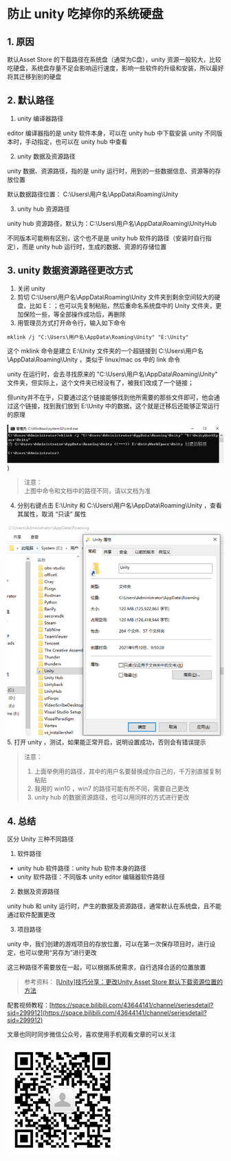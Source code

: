 # 防止 unity 吃掉你的系统硬盘 

## 1. 原因

默认Asset Store 的下载路径在系统盘（通常为C盘），unity 资源一般较大，比较吃硬盘，系统盘存量不足会影响运行速度，影响一些软件的升级和安装，所以最好将其迁移到别的硬盘

## 2. 默认路径

1. unity 编译器路径

editor 编译器指的是 unity 软件本身，可以在 unity hub 中下载安装 unity 不同版本时，手动指定，也可以在 unity hub 中查看

2. unity 数据及资源路径

unity 数据、资源路径，指的是 unity 运行时，用到的一些数据信息、资源等的存放位置

默认数据路径位置：
  C:\Users\用户名\AppData\Roaming\Unity

3. unity hub 资源路径

unity hub 资源路径，默认为：C:\Users\用户名\AppData\Roaming\UnityHub 

不同版本可能稍有区别，这个也不是是 unity hub 软件的路径（安装时自行指定），而是 unity hub 运行时，生成的数据、资源的存储位置

## 3. unity 数据资源路径更改方式

1. 关闭 unity 
2. 剪切  C:\Users\用户名\AppData\Roaming\Unity 文件夹到剩余空间较大的硬盘，比如 E：；也可以先复制粘贴，然后重命名系统盘中的 Unity 文件夹，更加保险一些，等全部操作成功后，再删除
3. 用管理员方式打开命令行，输入如下命令
``` shell
mklink /j "C:\Users\用户名\AppData\Roaming\Unity" "E:\Unity"
```
这个 mklink 命令是建立 E:\Unity 文件夹的一个超链接到 C:\Users\用户名\AppData\Roaming\Unity ，类似于 linux/mac os 中的 link 命令

unity 在运行时，会去寻找原来的 "C:\Users\用户名\AppData\Roaming\Unity" 文件夹，但实际上，这个文件夹已经没有了，被我们改成了一个链接；

但unity并不在乎，只要通过这个链接能够找到他所需要的那些文件即可，他会通过这个链接，找到我们放到 E:\Unity 中的数据，这个就是迁移后还能够正常运行的原理

![](../../imgs/unity_创建链接.png))

> 注意：  
> 上图中命令和文档中的路径不同，请以文档为准


4. 分别右键点击 E:\Unity 和 C:\Users\用户名\AppData\Roaming\Unity ，查看其属性，取消 “只读” 属性

![](../../imgs/unity_文件夹属性更改.png)
5. 打开 unity ，测试，如果能正常开启，说明设置成功，否则会有错误提示

> 注意：
> 1. 上面举例用的路径，其中的用户名要替换成你自己的，千万别直接复制粘贴
> 2. 我用的 win10 ，win7 的路径可能有所不同，需要自己更改
> 3. unity hub 的数据资源路径，也可以用同样的方式进行更改

## 4. 总结

区分 Unity 三种不同路径

1. 软件路径

* unity hub 软件路径：unity hub 软件本身的路径
* unity 软件路径：不同版本 unity editor 编辑器软件路径

2. 数据及资源路径

unity hub 和 unity 运行时，产生的数据及资源路径，通常默认在系统盘，且不能通过软件配置更改

3. 项目路径

unity 中，我们创建的游戏项目的存放位置，可以在第一次保存项目时，进行设定，也可以使用“另存为”进行更改

这三种路径不需要放在一起，可以根据系统需求，自行选择合适的位置放置

> 参考资料：
> [[Unity]技巧分享：更改Unity Asset Store 默认下载资源位置的方法](https://errui.blog.csdn.net/article/details/112059936?utm_medium=distribute.pc_relevant.none-task-blog-2%7Edefault%7ECTRLIST%7Edefault-1.no_search_link&depth_1-utm_source=distribute.pc_relevant.none-task-blog-2%7Edefault%7ECTRLIST%7Edefault-1.no_search_link)

配套视频教程：[https://space.bilibili.com/43644141/channel/seriesdetail?sid=299912](https://space.bilibili.com/43644141/channel/seriesdetail?sid=299912)

文章也同时同步微信公众号，喜欢使用手机观看文章的可以关注

![](../../imgs/微信公众号二维码.jpg)